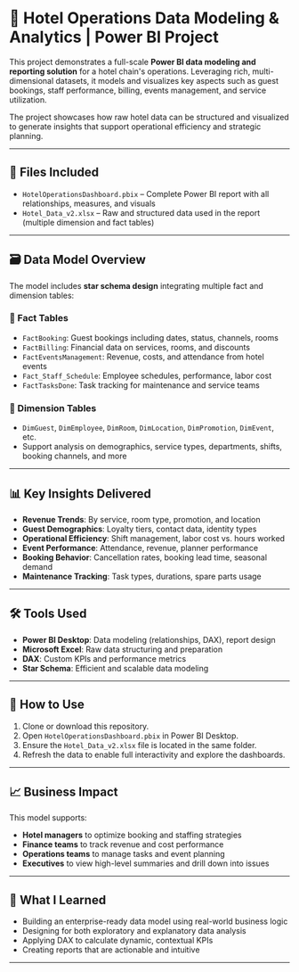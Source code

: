 # 🏨 Hotel Operations Data Modeling & Analytics | Power BI Project

This project demonstrates a full-scale **Power BI data modeling and reporting solution** for a hotel chain's operations. Leveraging rich, multi-dimensional datasets, it models and visualizes key aspects such as guest bookings, staff performance, billing, events management, and service utilization.

The project showcases how raw hotel data can be structured and visualized to generate insights that support operational efficiency and strategic planning.

---

## 📁 Files Included

- `HotelOperationsDashboard.pbix` – Complete Power BI report with all relationships, measures, and visuals
- `Hotel_Data_v2.xlsx` – Raw and structured data used in the report (multiple dimension and fact tables)

---

## 🗃️ Data Model Overview

The model includes **star schema design** integrating multiple fact and dimension tables:

### 🔹 Fact Tables
- `FactBooking`: Guest bookings including dates, status, channels, rooms
- `FactBilling`: Financial data on services, rooms, and discounts
- `FactEventsManagement`: Revenue, costs, and attendance from hotel events
- `Fact_Staff_Schedule`: Employee schedules, performance, labor cost
- `FactTasksDone`: Task tracking for maintenance and service teams

### 🔸 Dimension Tables
- `DimGuest`, `DimEmployee`, `DimRoom`, `DimLocation`, `DimPromotion`, `DimEvent`, etc.
- Support analysis on demographics, service types, departments, shifts, booking channels, and more

---

## 📊 Key Insights Delivered

- **Revenue Trends**: By service, room type, promotion, and location
- **Guest Demographics**: Loyalty tiers, contact data, identity types
- **Operational Efficiency**: Shift management, labor cost vs. hours worked
- **Event Performance**: Attendance, revenue, planner performance
- **Booking Behavior**: Cancellation rates, booking lead time, seasonal demand
- **Maintenance Tracking**: Task types, durations, spare parts usage

---

## 🛠 Tools Used

- **Power BI Desktop**: Data modeling (relationships, DAX), report design
- **Microsoft Excel**: Raw data structuring and preparation
- **DAX**: Custom KPIs and performance metrics
- **Star Schema**: Efficient and scalable data modeling

---

## 🚀 How to Use

1. Clone or download this repository.
2. Open `HotelOperationsDashboard.pbix` in Power BI Desktop.
3. Ensure the `Hotel_Data_v2.xlsx` file is located in the same folder.
4. Refresh the data to enable full interactivity and explore the dashboards.

---

## 📈 Business Impact

This model supports:
- **Hotel managers** to optimize booking and staffing strategies
- **Finance teams** to track revenue and cost performance
- **Operations teams** to manage tasks and event planning
- **Executives** to view high-level summaries and drill down into issues

---

## 🧠 What I Learned

- Building an enterprise-ready data model using real-world business logic
- Designing for both exploratory and explanatory data analysis
- Applying DAX to calculate dynamic, contextual KPIs
- Creating reports that are actionable and intuitive

---
